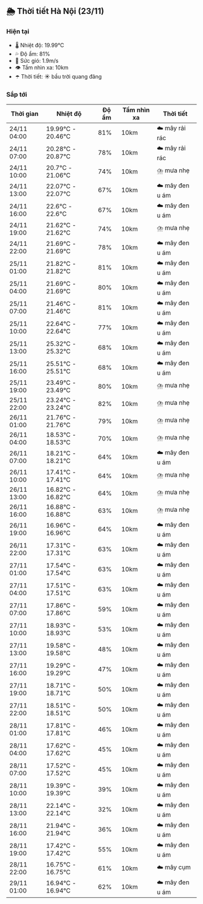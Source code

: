 ## 🌦️ Thời tiết Hà Nội (23/11)

### Hiện tại

- 🌡️ Nhiệt độ: 19.99℃
- 💦 Độ ẩm: 81%
- 💨 Sức gió: 1.9m/s
- 👁️ Tầm nhìn xa: 10km
- ☂️ Thời tiết: ☀️ bầu trời quang đãng

### Sắp tới

| Thời gian | Nhiệt độ | Độ ẩm | Tầm nhìn xa | Thời tiết |
| --- | --- | --- | --- | --- |
| 24/11 04:00 | 19.99℃ - 20.46℃ | 81% | 10km | ☁️ mây rải rác |
| 24/11 07:00 | 20.28℃ - 20.87℃ | 78% | 10km | ☁️ mây rải rác |
| 24/11 10:00 | 20.7℃ - 21.06℃ | 74% | 10km | ⛈️ mưa nhẹ |
| 24/11 13:00 | 22.07℃ - 22.07℃ | 67% | 10km | ☁️ mây đen u ám |
| 24/11 16:00 | 22.6℃ - 22.6℃ | 67% | 10km | ☁️ mây đen u ám |
| 24/11 19:00 | 21.62℃ - 21.62℃ | 74% | 10km | ⛈️ mưa nhẹ |
| 24/11 22:00 | 21.69℃ - 21.69℃ | 78% | 10km | ☁️ mây đen u ám |
| 25/11 01:00 | 21.82℃ - 21.82℃ | 81% | 10km | ☁️ mây đen u ám |
| 25/11 04:00 | 21.69℃ - 21.69℃ | 80% | 10km | ☁️ mây đen u ám |
| 25/11 07:00 | 21.46℃ - 21.46℃ | 81% | 10km | ☁️ mây đen u ám |
| 25/11 10:00 | 22.64℃ - 22.64℃ | 77% | 10km | ☁️ mây đen u ám |
| 25/11 13:00 | 25.32℃ - 25.32℃ | 68% | 10km | ☁️ mây đen u ám |
| 25/11 16:00 | 25.51℃ - 25.51℃ | 68% | 10km | ☁️ mây đen u ám |
| 25/11 19:00 | 23.49℃ - 23.49℃ | 80% | 10km | ⛈️ mưa nhẹ |
| 25/11 22:00 | 23.24℃ - 23.24℃ | 82% | 10km | ⛈️ mưa nhẹ |
| 26/11 01:00 | 21.76℃ - 21.76℃ | 79% | 10km | ⛈️ mưa nhẹ |
| 26/11 04:00 | 18.53℃ - 18.53℃ | 70% | 10km | ⛈️ mưa nhẹ |
| 26/11 07:00 | 18.21℃ - 18.21℃ | 64% | 10km | ☁️ mây đen u ám |
| 26/11 10:00 | 17.41℃ - 17.41℃ | 64% | 10km | ⛈️ mưa nhẹ |
| 26/11 13:00 | 16.82℃ - 16.82℃ | 64% | 10km | ⛈️ mưa nhẹ |
| 26/11 16:00 | 16.88℃ - 16.88℃ | 63% | 10km | ⛈️ mưa nhẹ |
| 26/11 19:00 | 16.96℃ - 16.96℃ | 64% | 10km | ☁️ mây đen u ám |
| 26/11 22:00 | 17.31℃ - 17.31℃ | 63% | 10km | ☁️ mây đen u ám |
| 27/11 01:00 | 17.54℃ - 17.54℃ | 63% | 10km | ☁️ mây đen u ám |
| 27/11 04:00 | 17.51℃ - 17.51℃ | 63% | 10km | ☁️ mây đen u ám |
| 27/11 07:00 | 17.86℃ - 17.86℃ | 59% | 10km | ☁️ mây đen u ám |
| 27/11 10:00 | 18.93℃ - 18.93℃ | 53% | 10km | ☁️ mây đen u ám |
| 27/11 13:00 | 19.58℃ - 19.58℃ | 48% | 10km | ☁️ mây đen u ám |
| 27/11 16:00 | 19.29℃ - 19.29℃ | 47% | 10km | ☁️ mây đen u ám |
| 27/11 19:00 | 18.71℃ - 18.71℃ | 50% | 10km | ☁️ mây đen u ám |
| 27/11 22:00 | 18.51℃ - 18.51℃ | 50% | 10km | ☁️ mây đen u ám |
| 28/11 01:00 | 17.81℃ - 17.81℃ | 46% | 10km | ☁️ mây đen u ám |
| 28/11 04:00 | 17.62℃ - 17.62℃ | 45% | 10km | ☁️ mây đen u ám |
| 28/11 07:00 | 17.52℃ - 17.52℃ | 45% | 10km | ☁️ mây đen u ám |
| 28/11 10:00 | 19.39℃ - 19.39℃ | 39% | 10km | ☁️ mây đen u ám |
| 28/11 13:00 | 22.14℃ - 22.14℃ | 32% | 10km | ☁️ mây đen u ám |
| 28/11 16:00 | 21.94℃ - 21.94℃ | 36% | 10km | ☁️ mây đen u ám |
| 28/11 19:00 | 17.42℃ - 17.42℃ | 55% | 10km | ☁️ mây đen u ám |
| 28/11 22:00 | 16.75℃ - 16.75℃ | 61% | 10km | ☁️ mây cụm |
| 29/11 01:00 | 16.94℃ - 16.94℃ | 62% | 10km | ☁️ mây đen u ám |
